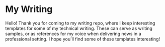 # My Writing

Hello! Thank you for coming to my writing repo, where I keep interesting templates for some of my technical writing. These can serve as writing samples, or as references for my voice when delivering news in a professional setting. I hope you'll find some of these templates interesting!